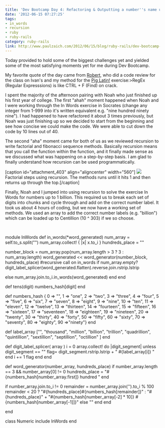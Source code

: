 ```yaml
---
title: 'Dev Bootcamp Day 4: Refactoring & Outputting a number''s name up to 1,000,000,000,000,000,000,000,000,000'
date: '2012-06-15 07:27:25'
tags:
- in_words
- recursion
- ruby
- ruby-rails
category: ruby-rails
link: http://www.paulzaich.com/2012/06/15/blog/ruby-rails/dev-bootcamp-day-4-refactoring-outputting-numbers-name/
---
```


Today provided to hold some of the biggest challenges yet and yielded some of the most satisfying moments yet for me during Dev Bootcamp.

My favorite quote of the day came from
[Robert](http://knowledgepile.net/), who did a code review for the class on Ivan's and my method for the
[Pig Latin!](http://www.paulzaich.com/2012/06/12/ruby-rails/dev-bootcamp-day-1-the-journey-begins/) exercise:>RegEx (Regular Expresssions) is like CTRL + F (Find) on crack.

I spent the majority of the afternoon pairing with Noah who just finished up his first year of college. The first "ahah" moment happened when Noah and I were working through the In Words exercise in Socrates (change any integer from 1-999 into it's written equivalent e.g. "nine hundred ninety nine"). I had happened to have refactored it about 3 times previously, but Noah was just finishing up so we decided to start from the beginning and see how concise we could make the code. We were able to cut down the code by 10 lines out of 40.

The second "aha" moment came for both of us as we reviewed recursion to write factorial and fibonacci sequence methods. Basically recursion means that you call the function within the function, and it finally made sense as we discussed what was happening on a step-by-step basis. I am glad to finally understand how recursion can be used programmatically.

[caption id="attachment_403" align="aligncenter" width="560"]
[![](http://www.paulzaich.com/wp-content/uploads/2012/06/photo-51-560x418.jpg)](http://www.paulzaich.com/2012/06/15/uncategorized/dev-bootcamp-day-4-refactoring-outputting-numbers-name/attachment/photo-5-2/) Factorial steps using recursion. The methods runs until it hits 1 and then returns up through the top.[/caption]

Finally, Noah and I jumped into using recursion to solve the exercise In Words for numbers up to 1 billion. This required us to break each set of digits into chunks and cycle through and add on the correct number label. It took us about 4 hours of coding, but we now have a working set of methods. We used an array to add the correct number labels (e.g. "billion") which can be loaded up to Centillion (10 ^ 303) if we so choose.

 


module InWords
def in_words(*word_generated)
num_array = self.to_s.split("")
num_array.collect! { |x| x.to_i }
hundreds_place = ""

number_block = num_array.pop(num_array.length > 3 ? 3 : num_array.length)
word_generated << word_generator(number_block, hundreds_place)
#recursive call on in_words
if num_array.empty?
digit_label_splicer(word_generated.flatten).reverse.join.rstrip.lstrip

else
num_array.join.to_i.in_words(word_generated)
end
end

def tens(digit)
numbers_hash[digit]
end

def numbers_hash
{ 0 => "", 1 => "one", 2 => "two", 3 => "three", 4 => "four", 5 => "five", 6 => "six", 7 => "seven", 8 => "eight", 9 => "nine",
10 => "ten", 11 => "eleven", 12 => "twelve", 13 => "thirteen", 14 => "fourteen", 15 => "fifteen", 16 => "sixteen", 17 => "seventeen",
18 => "eighteen", 19 => "nineteen", 20 => "twenty", 30 => "thirty", 40 => "forty", 50 => "fifty", 60 => "sixty", 70 => "seventy",
80 => "eighty", 90 =>"ninety"}
end

def label_array
["", "thousand", "million", "billion", "trillion", "quadrillion", "quintillion", "sextillion", "septillion", "octillion" ]
end

def digit_label_splicer( array )
i = 0
array.collect! do |digit_segment|
unless digit_segment == ""
flag= digit_segment.rstrip.lstrip + " #{label_array[i]} "
end
i += 1
flag
end
end

def word_generator(number_array, hundreds_place)
if number_array.length == 3 && number_array[0] != 0
hundreds_place = "#{numbers_hash[number_array.first]} hundred "
end

if number_array.join.to_i != 0
remainder = number_array.join('').to_i % 100
remainder < 20 ? "#{hundreds_place}#{numbers_hash[remainder]}" : "#{hundreds_place}" + "#{numbers_hash[number_array[-2] * 10]} #{numbers_hash[number_array[-1]]}"
else
""
end
end

end

class Numeric
include InWords
end
